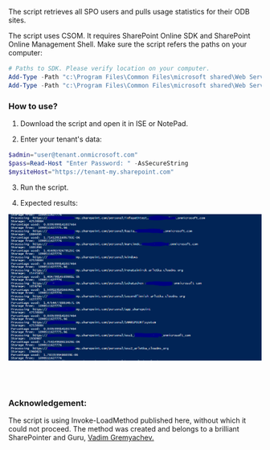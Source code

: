 The script retrieves all SPO users and pulls usage statistics for their ODB sites.

 

The script uses CSOM. It requires SharePoint Online SDK and SharePoint Online Management Shell. Make sure the script refers the paths on your computer:

 

```PowerShell
# Paths to SDK. Please verify location on your computer. 
Add-Type -Path "c:\Program Files\Common Files\microsoft shared\Web Server Extensions\16\ISAPI\Microsoft.SharePoint.Client.dll"  
Add-Type -Path "c:\Program Files\Common Files\microsoft shared\Web Server Extensions\16\ISAPI\Microsoft.SharePoint.Client.Runtime.dll" 
``` 
 


### How to use?
1. Download the script and open it in ISE or NotePad.

2. Enter your tenant's data:

 

```PowerShell
$admin="user@tenant.onmicrosoft.com" 
$pass=Read-Host "Enter Password: " -AsSecureString 
$mysiteHost="https://tenant-my.sharepoint.com"
``` 
 

3. Run the script.

4. Expected results:

<img src="../Create OneDrive for Business usage report for all users/WithCSOM.PNG">
 
 <br/><br/>
### Acknowledgement:
The script is using Invoke-LoadMethod published here, without which it could not proceed. The method was created and belongs to a brilliant SharePointer and Guru, [Vadim Gremyachev.](https://sharepoint.stackexchange.com/users/10610/vadim-gremyachev)
